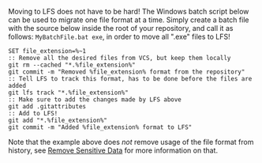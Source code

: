 Moving to LFS does not have to be hard! The Windows batch script below can be used to migrate one file format at a time. Simply create a batch file with the source below inside the root of your repository, and call it as follows: `MyBatchFile.bat exe`, in order to move all ".exe" files to LFS!

    SET file_extension=%~1
    :: Remove all the desired files from VCS, but keep them locally
    git rm --cached "*.%file_extension%"
    git commit -m "Removed %file_extension% format from the repository"
    :: Tell LFS to track this format, has to be done before the files are added
    git lfs track "*.%file_extension%"
    :: Make sure to add the changes made by LFS above
    git add .gitattributes
    :: Add to LFS!
    git add "*.%file_extension%"
    git commit -m "Added %file_extension% format to LFS"​
    
Note that the example above does *not* remove usage of the file format from history, see [Remove Sensitive Data](https://help.github.com/articles/remove-sensitive-data/) for more information on that.